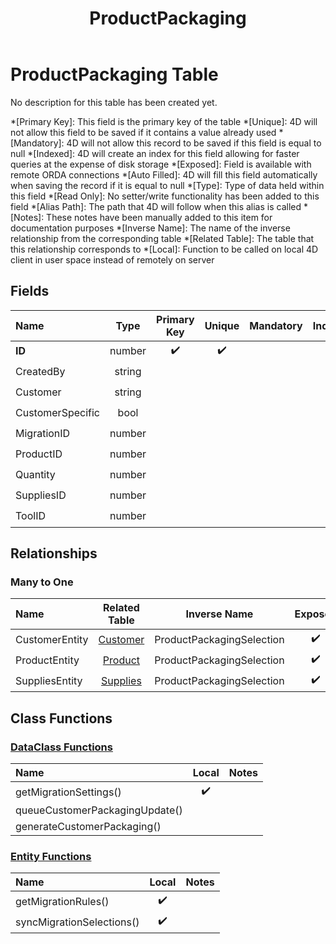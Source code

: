 ﻿---
layout: default
title: ProductPackaging
parent: Tables
---
# ProductPackaging Table
No description for this table has been created yet.

*[Primary Key]: This field is the primary key of the table
*[Unique]: 4D will not allow this field to be saved if it contains a value already used
*[Mandatory]: 4D will not allow this record to be saved if this field is equal to null
*[Indexed]: 4D will create an index for this field allowing for faster queries at the expense of disk storage
*[Exposed]: Field is available with remote ORDA connections
*[Auto Filled]: 4D will fill this field automatically when saving the record if it is equal to null
*[Type]: Type of data held within this field
*[Read Only]: No setter/write functionality has been added to this field
*[Alias Path]: The path that 4D will follow when this alias is called
*[Notes]: These notes have been manually added to this item for documentation purposes
*[Inverse Name]: The name of the inverse relationship from the corresponding table
*[Related Table]: The table that this relationship corresponds to
*[Local]: Function to be called on local 4D client in user space instead of remotely on server
## Fields

|Name|Type|Primary Key|Unique|Mandatory|Indexed|Exposed|Auto Filled|Notes|
|:---|:---:|:---:|:---:|:---:|:---:|:---:|:---:|:---:|
|**ID**|number|✔️|✔️||✔️|✔️|✔️||
|CreatedBy|string|||||✔️|||
|Customer|string||||✔️|✔️|||
|CustomerSpecific|bool||||✔️|✔️|||
|MigrationID|number|||||✔️|||
|ProductID|number||||✔️|✔️|||
|Quantity|number|||||✔️|||
|SuppliesID|number||||✔️|✔️|||
|ToolID|number||||✔️|✔️|||

## Relationships
### Many to One

|Name|Related Table|Inverse Name|Exposed|Notes|
|:---|:---:|:---:|:---:|:---:|
|CustomerEntity|[Customer](Customer.md)|ProductPackagingSelection|✔️||
|ProductEntity|[Product](Product.md)|ProductPackagingSelection|✔️||
|SuppliesEntity|[Supplies](Supplies.md)|ProductPackagingSelection|✔️||

## Class Functions

### [DataClass Functions](https://github.com/synthotec/SynthoTec-4D/blob/main/Project/Sources/Classes/ProductPackaging.4dm)

|Name|Local|Notes|
|:---|:---:|:---:|
|getMigrationSettings()|✔️||
|queueCustomerPackagingUpdate()|||
|generateCustomerPackaging()|||

### [Entity Functions](https://github.com/synthotec/SynthoTec-4D/blob/main/Project/Sources/Classes/ProductPackagingEntity.4dm)

|Name|Local|Notes|
|:---|:---:|:---:|
|getMigrationRules()|✔️||
|syncMigrationSelections()|✔️||